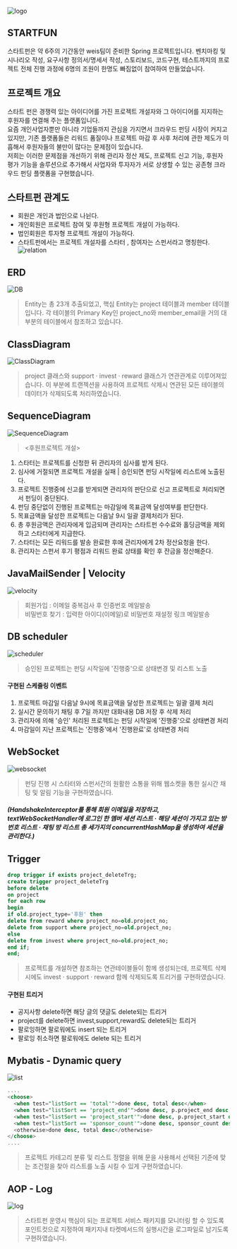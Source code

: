 ![logo](https://user-images.githubusercontent.com/78418562/125244282-1a0b1e80-e32a-11eb-8b68-f86a26cb173e.jpg)

## STARTFUN 
스타트펀은 약 6주의 기간동안 weis팀이 준비한 Spring 프로젝트입니다. 
벤치마킹 및 시나리오 작성, 요구사항 정의서/명세서 작성, 스토리보드, 코드구현, 테스트까지의 
프로젝트 전체 진행 과정에 6명의 조원이 한명도 빠짐없이 참여하여 만들었습니다.

## 프로젝트 개요
스타트 펀은 경쟁력 있는 아이디어를 가진 프로젝트 개설자와 그 아이디어를 지지하는 후원자를 연결해 주는 플랫폼입니다.<br>
요즘 개인사업자뿐만 아니라 기업들까지 관심을 가지면서 크라우드 펀딩 시장이 커지고 있지만,
기존 플랫폼들은 리워드 품질이나 프로젝트 마감 후 사후 처리에 관한 제도가 미흡해서
후원자들의 불만이 많다는 문제점이 있습니다.<br>
저희는 이러한 문제점을 개선하기 위해 관리자 정산 제도, 프로젝트 신고 기능, 후원자 평가 기능을 솔루션으로 추가해서 
사업자와 투자자가 서로 상생할 수 있는 공존형 크라우드 펀딩 플랫폼을 구현했습니다.

## 스타트펀 관계도
* 회원은 개인과 법인으로 나뉜다.
* 개인회원은 프로젝트 참여 및 후원형 프로젝트 개설이 가능하다.
* 법인회원은 투자형 프로젝트 개설이 가능하다.
* 스타트펀에서는 프로젝트 개설자를 스타터 , 참여자는 스펀서라고 명칭한다.
![relation](https://user-images.githubusercontent.com/78418562/125282749-b0ebd100-e352-11eb-9f2c-3c42b4a9ebdb.jpg)

## ERD
![DB](https://user-images.githubusercontent.com/78418562/125284294-3f148700-e354-11eb-90a8-b3eecb642a8e.png)
> Entity는 총 23개 추출되었고, 핵심 Entity는 project 테이블과 member 테이블입니다. 각 테이블의 Primary Key인 project_no와 member_email을 거의 대부분의 테이블에서 참조하고 있습니다.

## ClassDiagram
![ClassDiagram](https://user-images.githubusercontent.com/78418562/125282755-b2b59480-e352-11eb-9256-9fe78bf18590.png)
> project 클래스와  support · invest · reward 클래스가 연관관계로 이루어져있습니다. 이 부분에 트랜젝션을 사용하여 프로젝트 삭제시 연관된 모든 테이블의 데이터가 삭제되도록 처리하였습니다.

## SequenceDiagram
![SequenceDiagram](https://user-images.githubusercontent.com/78418562/125282762-b34e2b00-e352-11eb-8e0a-d9b4332029f5.png)
> <후원프로젝트 개설>
1. 스타터는 프로젝트를 신청한 뒤 관리자의 심사를 받게 된다.
2. 심사에 거절되면 프로젝트 개설을 실패 | 승인되면 펀딩 시작일에 리스트에 노출된다.
3. 프로젝트 진행중에 신고를 받게되면 관리자의 판단으로 신고 프로젝트로 처리되면서 펀딩이 중단된다.
4. 펀딩 중단없이 진행된 프로젝트는 마감일에 목표금액 달성여부를 판단한다.
5. 목표금액을 달성한 프로젝트는 다음날 9시 일괄 결제처리가 된다.
6. 총 후원금액은 관리자에게 입금되며 관리자는 스타트펀 수수료와 홀딩금액을 제외하고 스타터에게 지급한다.
7. 스타터는 모든 리워드를 발송 완료한 후에 관리자에게 2차 정산요청을 한다.
8. 관리자는 스펀서 후기 평점과 리워드 완료 상태를 확인 후 잔금을 정산해준다.

## JavaMailSender | Velocity
![velocity](https://user-images.githubusercontent.com/78418562/125288526-35d9e900-e359-11eb-8a58-69228eb12ec3.jpg)
> 회원가입 : 이메일 중복검사 후 인증번호 메일발송<br>
> 비밀번호 찾기 : 입력한 아이디(이메일)로 비밀번호 재설정 링크 메일발송

## DB scheduler
![scheduler](https://user-images.githubusercontent.com/78418562/125289716-830a8a80-e35a-11eb-82cd-883fc0de566d.gif)
> 승인된 프로젝트는 펀딩 시작일에 '진행중'으로 상태변경 및 리스트 노출 <br>

#### 구현된 스케줄링 이벤트
1. 프로젝트 마감일 다음날 9시에 목표금액을 달성한 프로젝트는 일괄 결제 처리
2. 실시간 문의하기 채팅 후 7일 까지만 대화내용 DB 저장 후 삭제 처리
3. 관리자에 의해 '승인' 처리된 프로젝트는 펀딩 시작일에 '진행중'으로 상태변경 처리
4. 마감일이 지난 프로젝트는 '진행중'에서 '진행완료'로 상태변경 처리

## WebSocket
![websocket](https://user-images.githubusercontent.com/78418562/125291540-7b4be580-e35c-11eb-9d67-125ca3993447.gif)
> 펀딩 진행 시 스타터와 스펀서간의 원활한 소통을 위해 웹소켓을 통한 실시간 채팅 및 알림 기능을 구현하였습니다. <br>
##### (HandshakeInterceptor를 통해 회원 이메일을 저장하고, textWebSocketHandler에 로그인 한 멤버 세션 리스트 · 해당 세션이 가지고 있는 방번호 리스트 · 채팅 방 리스트 총 세가지의 concurrentHashMap을 생성하여 세션을 관리한다.)

## Trigger
```sql
drop trigger if exists project_deleteTrg;
create trigger project_deleteTrg
before delete
on project
for each row
begin
if old.project_type='후원' then
delete from reward where project_no=old.project_no;
delete from support where project_no=old.project_no;
else
delete from invest where project_no=old.project_no;
end if;
end;
```
> 프로젝트를 개설하면 참조하는 연관테이블들이 함께 생성되는데, 프로젝트 삭제시에도 invest · support · reward 함께 삭제되도록 트리거를 구현하였습니다.

#### 구현된 트리거
* 공지사항 delete하면 해당 글의 댓글도 delete되는 트리거
* project를 delete하면 invest,support,reward도 delete되는 트리거
* 팔로잉하면 팔로워에도 insert 되는 트리거
* 팔로잉 취소하면 팔로워에도 delete 되는 트리거

## Mybatis - Dynamic query
![list](https://user-images.githubusercontent.com/78418562/125294432-37a6ab00-e35f-11eb-8e85-256e281f7add.gif)
```sql
....
<choose>
  <when test="listSort == 'total'">done desc, total desc</when>                     
  <when test="listSort == 'project_end'">done desc, p.project_end desc, dday</when>        
  <when test="listSort == 'project_start'">done desc, p.project_start desc</when>   
  <when test="listSort == 'sponsor_count'">done desc, sponsor_count desc</when> 
  <otherwise>done desc, total desc</otherwise>        
</choose>
....
```
> 프로젝트 카테고리 분류 및 리스트 정렬을 위해 <choose>문을 사용해서 선택된 기준에 맞는 조건절을 찾아 리스트를 노출 시킬 수 있게 구현하였습니다.

## AOP - Log
![log](https://user-images.githubusercontent.com/78418562/125295489-3c1f9380-e360-11eb-89d6-aec629210f76.jpg)
> 스타트펀 운영시 핵심이 되는 프로젝트 서비스 패키지를 모니터링 할 수 있도록 포인트컷으로 지정하여 
패키지내 타켓메서드의 실행시간을 로그파일로 남기도록 구현하였습니다.
